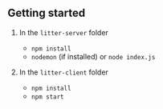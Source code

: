## Getting started

1.  In the `litter-server` folder

    * `npm install`
    * `nodemon` (if installed) or `node index.js`

2.  In the `litter-client` folder

    * `npm install`
    * `npm start`
